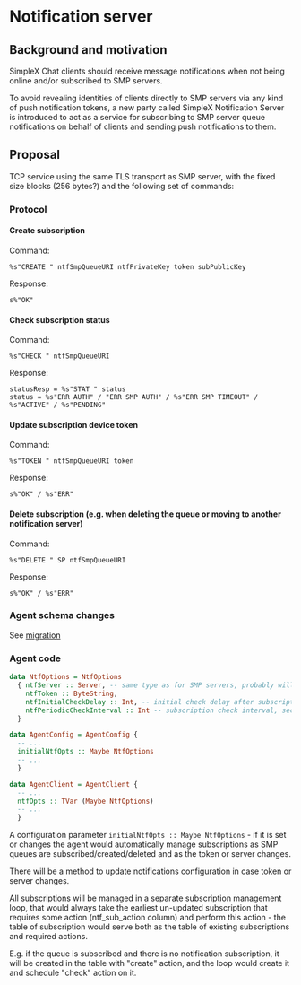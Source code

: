 # Notification server

## Background and motivation

SimpleX Chat clients should receive message notifications when not being online and/or subscribed to SMP servers.

To avoid revealing identities of clients directly to SMP servers via any kind of push notification tokens, a new party called SimpleX Notification Server is introduced to act as a service for subscribing to SMP server queue notifications on behalf of clients and sending push notifications to them.

## Proposal

TCP service using the same TLS transport as SMP server, with the fixed size blocks (256 bytes?) and the following set of commands:

### Protocol

#### Create subscription

Command:

`%s"CREATE " ntfSmpQueueURI ntfPrivateKey token subPublicKey`

Response:

`s%"OK"`

#### Check subscription status

Command:

`%s"CHECK " ntfSmpQueueURI`

Response:

```abnf
statusResp = %s"STAT " status
status = %s"ERR AUTH" / "ERR SMP AUTH" / %s"ERR SMP TIMEOUT" / %s"ACTIVE" / %s"PENDING"
```

#### Update subscription device token

Command:

`%s"TOKEN " ntfSmpQueueURI token`

Response:

`s%"OK" / %s"ERR"`

#### Delete subscription (e.g. when deleting the queue or moving to another notification server)

Command:

`%s"DELETE " SP ntfSmpQueueURI`

Response:

`s%"OK" / %s"ERR"`

### Agent schema changes

See [migration](../src/Simplex/Messaging/Agent/Store/SQLite/Migrations/M20220322_notifications.hs)

### Agent code

```haskell
data NtfOptions = NtfOptions
  { ntfServer :: Server, -- same type as for SMP servers, probably will be renamed
    ntfToken :: ByteString,
    ntfInitialCheckDelay :: Int, -- initial check delay after subscription is created, seconds
    ntfPeriodicCheckInterval :: Int -- subscription check interval, seconds
  }

data AgentConfig = AgentConfig {
  -- ...
  initialNtfOpts :: Maybe NtfOptions
  -- ...
  }

data AgentClient = AgentClient {
  -- ...
  ntfOpts :: TVar (Maybe NtfOptions)
  -- ...
  }
```

A configuration parameter `initialNtfOpts :: Maybe NtfOptions` - if it is set or changes the agent would automatically manage subscriptions as SMP queues are subscribed/created/deleted and as the token or server changes.

There will be a method to update notifications configuration in case token or server changes.

All subscriptions will be managed in a separate subscription management loop, that would always take the earliest un-updated subscription that requires some action (ntf_sub_action column) and perform this action - the table of subscription would serve both as the table of existing subscriptions and required actions.

E.g. if the queue is subscribed and there is no notification subscription, it will be created in the table with "create" action, and the loop would create it and schedule "check" action on it.